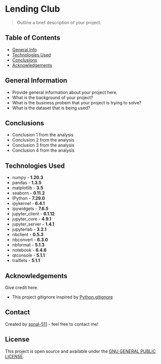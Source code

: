 # Lending Club
<!-- TODO: Add brief description-->
> Outline a brief description of your project.


<!-- TODO: Update Table of Contents as progress-->
## Table of Contents
* [General Info](#general-information)
* [Technologies Used](#technologies-used)
* [Conclusions](#conclusions)
* [Acknowledgements](#acknowledgements)


<!-- TODO: Update General information as progress-->
## General Information
- Provide general information about your project here.
- What is the background of your project?
- What is the business probem that your project is trying to solve?
- What is the dataset that is being used?

<!-- You don't have to answer all the questions - just the ones relevant to your project. -->


<!-- TODO: Update Conclusions at end of analysis-->
## Conclusions
- Conclusion 1 from the analysis
- Conclusion 2 from the analysis
- Conclusion 3 from the analysis
- Conclusion 4 from the analysis

## Technologies Used
- numpy - **1.20.3**
- pandas - **1.3.5**
- matplotlib - **3.5**
- seaborn - **0.11.2**
- IPython - **7.29.0**
- ipykernel - **6.4.1**
- ipywidgets - **7.6.5**
- jupyter_client - **6.1.12**
- jupyter_core - **4.9.1**
- jupyter_server - **1.4.1**
- jupyterlab - **3.2.1**
- nbclient - **0.5.3**
- nbconvert - **6.3.0**
- nbformat - **5.1.3**
- notebook - **6.4.6**
- qtconsole - **5.1.1**
- traitlets - **5.1.1**

<!-- As the libraries versions keep on changing, it is recommended to mention the version of library used in this project -->

## Acknowledgements
Give credit here.
- This project gitignore inspired by [Python.gitignore](https://github.com/github/gitignore/blob/main/Python.gitignore)

## Contact
Created by [sonal-511](https://github.com/sonal-511) - feel free to contact me!


## License
This project is open source and available under the [GNU GENERAL PUBLIC LICENSE](./LICENCE).

<!-- You don't have to include all sections - just the one's relevant to your project -->
